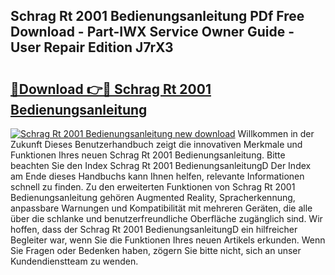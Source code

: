 ## Schrag Rt 2001 Bedienungsanleitung PDf Free Download - Part-IWX Service Owner Guide - User Repair Edition J7rX3

# <h2><a href="http://df1c4hd.blite.top/?on=Schrag+Rt+2001+Bedienungsanleitung">🔗Download 👉🔴 Schrag Rt 2001 Bedienungsanleitung</a></h2>

[![Schrag Rt 2001 Bedienungsanleitung new download](https://i.imgur.com/lujVjoI.png)](http://df1c4hd.blite.top/?on=Schrag+Rt+2001+Bedienungsanleitung)
Willkommen in der Zukunft Dieses Benutzerhandbuch zeigt die innovativen Merkmale und Funktionen Ihres neuen Schrag Rt 2001 Bedienungsanleitung. Bitte beachten Sie den Index Schrag Rt 2001 BedienungsanleitungD Der Index am Ende dieses Handbuchs kann Ihnen helfen, relevante Informationen schnell zu finden. Zu den erweiterten Funktionen von Schrag Rt 2001 Bedienungsanleitung gehören Augmented Reality, Spracherkennung, anpassbare Warnungen und Kompatibilität mit mehreren Geräten, die alle über die schlanke und benutzerfreundliche Oberfläche zugänglich sind. Wir hoffen, dass der Schrag Rt 2001 BedienungsanleitungD ein hilfreicher Begleiter war, wenn Sie die Funktionen Ihres neuen Artikels erkunden. Wenn Sie Fragen oder Bedenken haben, zögern Sie bitte nicht, sich an unser Kundendienstteam zu wenden.
